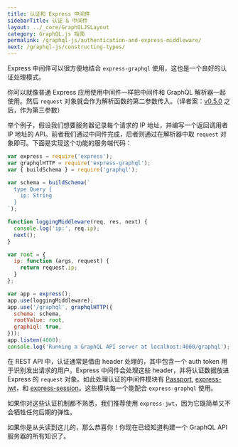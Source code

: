 ```yaml
---
title: 认证和 Express 中间件
sidebarTitle: 认证 & 中间件
layout: ../_core/GraphQLJSLayout
category: GraphQL.js 指南
permalink: /graphql-js/authentication-and-express-middleware/
next: /graphql-js/constructing-types/
---
```


Express 中间件可以很方便地结合 `express-graphql` 使用，这也是一个良好的认证处理模式。

你可以就像普通 Express 应用使用中间件一样把中间件和 GraphQL 解析器一起使用。然后 `request` 对象就会作为解析函数的第二参数传入。（译者案：[v0.5.0](https://github.com/graphql/graphql-js/releases/tag/v0.5.0) 之后，作为第三参数）

举个例子，假设我们想要服务器记录每个请求的 IP 地址，并编写一个返回调用者 IP 地址的 API。前者我们通过中间件完成，后者则通过在解析器中取 `request` 对象即可。下面是实现这个功能的服务端代码：

```javascript
var express = require('express');
var graphqlHTTP = require('express-graphql');
var { buildSchema } = require('graphql');

var schema = buildSchema(`
  type Query {
    ip: String
  }
`);

function loggingMiddleware(req, res, next) {
  console.log('ip:', req.ip);
  next();
}

var root = {
  ip: function (args, request) {
    return request.ip;
  }
};

var app = express();
app.use(loggingMiddleware);
app.use('/graphql', graphqlHTTP({
  schema: schema,
  rootValue: root,
  graphiql: true,
}));
app.listen(4000);
console.log('Running a GraphQL API server at localhost:4000/graphql');
```

在 REST API 中，认证通常是借由 header 处理的，其中包含一个 auth token 用于识别发出请求的用户。Express 中间件会处理这些 header，并将认证数据放进 Express 的 `request` 对象。如此处理认证的中间件模块有 [Passport](http://passportjs.org/), [express-jwt](https://github.com/auth0/express-jwt)，和 [express-session](https://github.com/expressjs/session)。这些模块每一个能配合 `express-graphql` 使用。

如果你对这些认证机制都不熟悉，我们推荐使用 `express-jwt`，因为它既简单又不会牺牲任何后期的弹性。

如果你是从头读到这儿的，那么恭喜你！你现在已经知道构建一个 GraphQL API 服务器的所有知识了。
